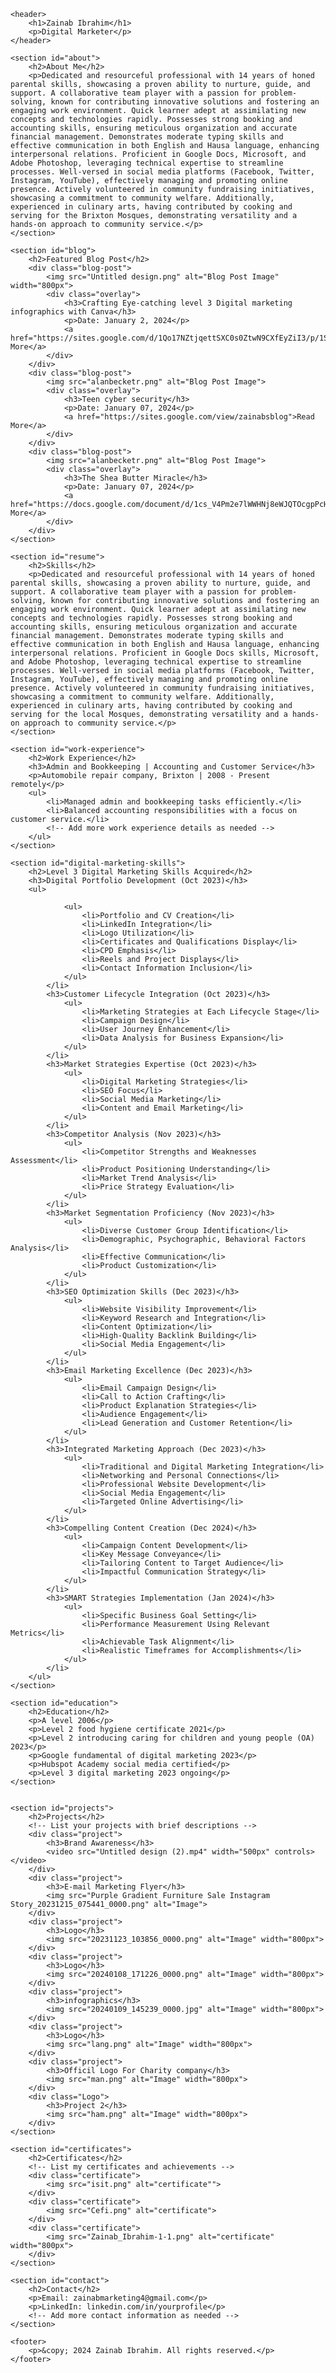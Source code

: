 <!DOCTYPE html>
<html lang="en">
<head>
    <meta charset="UTF-8">
    <meta name="viewport" content="width=device-width, initial-scale=1.0">
    <link rel="stylesheet" href="style.css">
    <title>Zainab Ibrahim - Portfolio</title>
</head>
<body>

    <header>
        <h1>Zainab Ibrahim</h1>
        <p>Digital Marketer</p>
    </header>

    <section id="about">
        <h2>About Me</h2>
        <p>Dedicated and resourceful professional with 14 years of honed parental skills, showcasing a proven ability to nurture, guide, and support. A collaborative team player with a passion for problem-solving, known for contributing innovative solutions and fostering an engaging work environment. Quick learner adept at assimilating new concepts and technologies rapidly. Possesses strong booking and accounting skills, ensuring meticulous organization and accurate financial management. Demonstrates moderate typing skills and effective communication in both English and Hausa language, enhancing interpersonal relations. Proficient in Google Docs, Microsoft, and Adobe Photoshop, leveraging technical expertise to streamline processes. Well-versed in social media platforms (Facebook, Twitter, Instagram, YouTube), effectively managing and promoting online presence. Actively volunteered in community fundraising initiatives, showcasing a commitment to community welfare. Additionally, experienced in culinary arts, having contributed by cooking and serving for the Brixton Mosques, demonstrating versatility and a hands-on approach to community service.</p>
    </section>

    <section id="blog">
        <h2>Featured Blog Post</h2>
        <div class="blog-post">
            <img src="Untitled design.png" alt="Blog Post Image" width="800px">
            <div class="overlay">
                <h3>Crafting Eye-catching level 3 Digital marketing infographics with Canva</h3>
                <p>Date: January 2, 2024</p>
                <a href="https://sites.google.com/d/1Qo17NZtjqettSXC0s0ZtwN9CXfEyZiI3/p/1SSVFBg7Lzxw8zWQ4RvLricxw1gnX4NCk/edit">Read More</a>
            </div>
        </div>
        <div class="blog-post">
            <img src="alanbecketr.png" alt="Blog Post Image">
            <div class="overlay">
                <h3>Teen cyber security</h3>
                <p>Date: January 07, 2024</p>
                <a href="https://sites.google.com/view/zainabsblog">Read More</a>
            </div>
        </div>
        <div class="blog-post">
            <img src="alanbecketr.png" alt="Blog Post Image">
            <div class="overlay">
                <h3>The Shea Butter Miracle</h3>
                <p>Date: January 07, 2024</p>
                <a href="https://docs.google.com/document/d/1cs_V4Pm2e7lWWHNj8eWJQTOcgpPcH71QlK9hFIJLE6c/edit#heading=h.pemoioxnnntd">Read More</a>
            </div>
        </div>
    </section>

    <section id="resume">
        <h2>Skills</h2>
        <p>Dedicated and resourceful professional with 14 years of honed parental skills, showcasing a proven ability to nurture, guide, and support. A collaborative team player with a passion for problem-solving, known for contributing innovative solutions and fostering an engaging work environment. Quick learner adept at assimilating new concepts and technologies rapidly. Possesses strong booking and accounting skills, ensuring meticulous organization and accurate financial management. Demonstrates moderate typing skills and effective communication in both English and Hausa language, enhancing interpersonal relations. Proficient in Google Docs skills, Microsoft, and Adobe Photoshop, leveraging technical expertise to streamline processes. Well-versed in social media platforms (Facebook, Twitter, Instagram, YouTube), effectively managing and promoting online presence. Actively volunteered in community fundraising initiatives, showcasing a commitment to community welfare. Additionally, experienced in culinary arts, having contributed by cooking and serving for the local Mosques, demonstrating versatility and a hands-on approach to community service.</p>
    </section>

    <section id="work-experience">
        <h2>Work Experience</h2>
        <h3>Admin and Bookkeeping | Accounting and Customer Service</h3>
        <p>Automobile repair company, Brixton | 2008 - Present remotely</p>
        <ul>
            <li>Managed admin and bookkeeping tasks efficiently.</li>
            <li>Balanced accounting responsibilities with a focus on customer service.</li>
            <!-- Add more work experience details as needed -->
        </ul>
    </section>

    <section id="digital-marketing-skills">
        <h2>Level 3 Digital Marketing Skills Acquired</h2>
        <h3>Digital Portfolio Development (Oct 2023)</h3>
        <ul>
            
                <ul>
                    <li>Portfolio and CV Creation</li>
                    <li>LinkedIn Integration</li>
                    <li>Logo Utilization</li>
                    <li>Certificates and Qualifications Display</li>
                    <li>CPD Emphasis</li>
                    <li>Reels and Project Displays</li>
                    <li>Contact Information Inclusion</li>
                </ul>
            </li>
            <h3>Customer Lifecycle Integration (Oct 2023)</h3>
                <ul>
                    <li>Marketing Strategies at Each Lifecycle Stage</li>
                    <li>Campaign Design</li>
                    <li>User Journey Enhancement</li>
                    <li>Data Analysis for Business Expansion</li>
                </ul>
            </li>
            <h3>Market Strategies Expertise (Oct 2023)</h3>
                <ul>
                    <li>Digital Marketing Strategies</li>
                    <li>SEO Focus</li>
                    <li>Social Media Marketing</li>
                    <li>Content and Email Marketing</li>
                </ul>
            </li>
            <h3>Competitor Analysis (Nov 2023)</h3>
                <ul>
                    <li>Competitor Strengths and Weaknesses Assessment</li>
                    <li>Product Positioning Understanding</li>
                    <li>Market Trend Analysis</li>
                    <li>Price Strategy Evaluation</li>
                </ul>
            </li>
            <h3>Market Segmentation Proficiency (Nov 2023)</h3>
                <ul>
                    <li>Diverse Customer Group Identification</li>
                    <li>Demographic, Psychographic, Behavioral Factors Analysis</li>
                    <li>Effective Communication</li>
                    <li>Product Customization</li>
                </ul>
            </li>
            <h3>SEO Optimization Skills (Dec 2023)</h3>
                <ul>
                    <li>Website Visibility Improvement</li>
                    <li>Keyword Research and Integration</li>
                    <li>Content Optimization</li>
                    <li>High-Quality Backlink Building</li>
                    <li>Social Media Engagement</li>
                </ul>
            </li>
            <h3>Email Marketing Excellence (Dec 2023)</h3>
                <ul>
                    <li>Email Campaign Design</li>
                    <li>Call to Action Crafting</li>
                    <li>Product Explanation Strategies</li>
                    <li>Audience Engagement</li>
                    <li>Lead Generation and Customer Retention</li>
                </ul>
            </li>
            <h3>Integrated Marketing Approach (Dec 2023)</h3>
                <ul>
                    <li>Traditional and Digital Marketing Integration</li>
                    <li>Networking and Personal Connections</li>
                    <li>Professional Website Development</li>
                    <li>Social Media Engagement</li>
                    <li>Targeted Online Advertising</li>
                </ul>
            </li>
            <h3>Compelling Content Creation (Dec 2024)</h3>
                <ul>
                    <li>Campaign Content Development</li>
                    <li>Key Message Conveyance</li>
                    <li>Tailoring Content to Target Audience</li>
                    <li>Impactful Communication Strategy</li>
                </ul>
            </li>
            <h3>SMART Strategies Implementation (Jan 2024)</h3>
                <ul>
                    <li>Specific Business Goal Setting</li>
                    <li>Performance Measurement Using Relevant Metrics</li>
                    <li>Achievable Task Alignment</li>
                    <li>Realistic Timeframes for Accomplishments</li>
                </ul>
            </li>
        </ul>
    </section>

    <section id="education">
        <h2>Education</h2>
        <p>A level 2006</p>
        <p>Level 2 food hygiene certificate 2021</p>
        <p>Level 2 introducing caring for children and young people (OA) 2023</p>
        <p>Google fundamental of digital marketing 2023</p>
        <p>Hubspot Academy social media certified</p>
        <p>Level 3 digital marketing 2023 ongoing</p>
    </section>


    <section id="projects">
        <h2>Projects</h2>
        <!-- List your projects with brief descriptions -->
        <div class="project">
            <h3>Brand Awareness</h3>
            <video src="Untitled design (2).mp4" width="500px" controls></video>
        </div>
        <div class="project">
            <h3>E-mail Marketing Flyer</h3>
            <img src="Purple Gradient Furniture Sale Instagram Story_20231215_075441_0000.png" alt="Image">
        </div>
        <div class="project">
            <h3>Logo</h3>
            <img src="20231123_103856_0000.png" alt="Image" width="800px">
        </div>
        <div class="project">
            <h3>Logo</h3>
            <img src="20240108_171226_0000.png" alt="Image" width="800px">
        </div>
        <div class="project">
            <h3>infographics</h3>
            <img src="20240109_145239_0000.jpg" alt="Image" width="800px">
        </div>
        <div class="project">
            <h3>Logo</h3>
            <img src="lang.png" alt="Image" width="800px">
        </div>
        <div class="project">
            <h3>Officil Logo For Charity company</h3>
            <img src="man.png" alt="Image" width="800px">
        </div>
        <div class="Logo">
            <h3>Project 2</h3>
            <img src="ham.png" alt="Image" width="800px">
        </div>
    </section>

    <section id="certificates">
        <h2>Certificates</h2>
        <!-- List my certificates and achievements -->
        <div class="certificate">
            <img src="isit.png" alt="certificate"">
        </div>
        <div class="certificate">
            <img src="Cefi.png" alt="certificate">  
        </div>
        <div class="certificate">
            <img src="Zainab_Ibrahim-1-1.png" alt="certificate" width="800px">  
        </div>
    </section>

    <section id="contact">
        <h2>Contact</h2>
        <p>Email: zainabmarketing4@gmail.com</p>
        <p>LinkedIn: linkedin.com/in/yourprofile</p>
        <!-- Add more contact information as needed -->
    </section>

    <footer>
        <p>&copy; 2024 Zainab Ibrahim. All rights reserved.</p>
    </footer>

</body>
</html>
